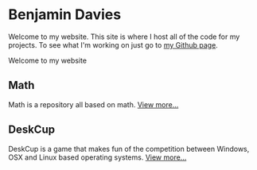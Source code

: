 # Benjamin Davies
Welcome to my website. This site is where I host all of the code for my projects. To see what I'm working on just go to [my Github page](https://github.com/Benjamin-Davies/).

Welcome to my website

## Math
Math is a repository all based on math.
[View more...](https://benjamin-davies.github.io/math/)

## DeskCup
DeskCup is a game that makes fun of the competition between Windows, OSX and Linux based operating systems.
[View more...](https://benjamin-davies.github.io/desk-cup)
